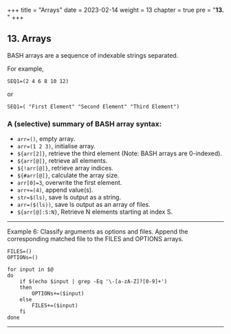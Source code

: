 +++
title = "Arrays"
date = 2023-02-14
weight = 13
chapter = true
pre = "<b>13. </b>"
+++
## 13. Arrays

BASH arrays are a sequence of indexable strings separated.

For example,

	SEQ1=(2 4 6 8 10 12)
or

	SEQ1=( "First Element" "Second Element" "Third Element")

### A (selective) summary of BASH array syntax:

* `arr=()`, 	 empty array.
* `arr=(1 2 3)`, 	 initialise array.
* `${arr[2]}`, 	 retrieve the third element (Note: BASH arrays are 0-indexed).
* `${arr[@]}`, 	retrieve all elements.
* `${!arr[@]}`, 	 retrieve array indices.
* `${#arr[@]}`, 	 calculate the array size.
* `arr[0]=3`, 	 overwrite the first element.
* `arr+=(4)`, 	 append value(s).
* `str=$(ls)`, 	 save ls output as a string.
* `arr=($(ls))`, 	 save ls output as an array of files.
* `${arr[@]:S:N}`, 	 Retrieve N elements starting at index S.
___

Example 6: Classify arguments as options and files. Append the corresponding matched file to the FILES and OPTIONS arrays.

	FILES=()
	OPTIONs=()

	for input in $@
	do
		if $(echo $input | grep -Eq '\-[a-zA-Z]?[0-9]+')
		then
			OPTIONs+=($input)
		else
			FILES+=($input)
		fi
	done
___

